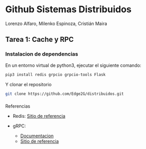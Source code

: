 # Github Sistemas Distribuidos
Lorenzo Alfaro, Milenko Espinoza, Cristián Maira

## Tarea 1: Cache y RPC

### Instalacion de dependencias
En un entorno virtual de python3, ejecutar el siguiente comando:

```sh
pip3 install redis grpcio grpcio-tools Flask
```

Y clonar el repositorio
```sh
git clone https://github.com/Edge2G/distribuidos.git
```

###
Referencias

- Redis: [Sitio de referencia](https://www.digitalocean.com/community/tutorials/how-to-install-and-secure-redis-on-ubuntu-20-04)


- gRPC:
    * [Documentacion](https://grpc.io/docs/)
    * [Sitio de referencia](https://grpc.io/docs/languages/python/quickstart/)
